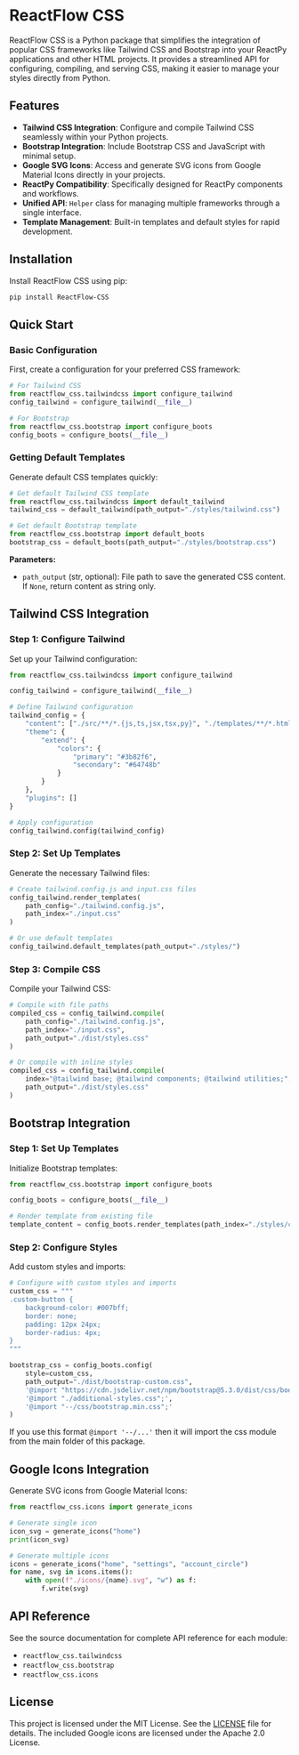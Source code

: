 # ReactFlow CSS

ReactFlow CSS is a Python package that simplifies the integration of popular CSS frameworks like Tailwind CSS and Bootstrap into your ReactPy applications and other HTML projects. It provides a streamlined API for configuring, compiling, and serving CSS, making it easier to manage your styles directly from Python.

## Features

- **Tailwind CSS Integration**: Configure and compile Tailwind CSS seamlessly within your Python projects.
- **Bootstrap Integration**: Include Bootstrap CSS and JavaScript with minimal setup.
- **Google SVG Icons**: Access and generate SVG icons from Google Material Icons directly in your projects.
- **ReactPy Compatibility**: Specifically designed for ReactPy components and workflows.
- **Unified API**: `Helper` class for managing multiple frameworks through a single interface.
- **Template Management**: Built-in templates and default styles for rapid development.

## Installation

Install ReactFlow CSS using pip:

```bash
pip install ReactFlow-CSS
```

## Quick Start

### Basic Configuration

First, create a configuration for your preferred CSS framework:

```python
# For Tailwind CSS
from reactflow_css.tailwindcss import configure_tailwind
config_tailwind = configure_tailwind(__file__)

# For Bootstrap
from reactflow_css.bootstrap import configure_boots
config_boots = configure_boots(__file__)
```

### Getting Default Templates

Generate default CSS templates quickly:

```python
# Get default Tailwind CSS template
from reactflow_css.tailwindcss import default_tailwind
tailwind_css = default_tailwind(path_output="./styles/tailwind.css")

# Get default Bootstrap template
from reactflow_css.bootstrap import default_boots
bootstrap_css = default_boots(path_output="./styles/bootstrap.css")
```

**Parameters:**
- `path_output` (str, optional): File path to save the generated CSS content. If `None`, return content as string only.

## Tailwind CSS Integration

### Step 1: Configure Tailwind

Set up your Tailwind configuration:

```python
from reactflow_css.tailwindcss import configure_tailwind

config_tailwind = configure_tailwind(__file__)

# Define Tailwind configuration
tailwind_config = {
    "content": ["./src/**/*.{js,ts,jsx,tsx,py}", "./templates/**/*.html"],
    "theme": {
        "extend": {
            "colors": {
                "primary": "#3b82f6",
                "secondary": "#64748b"
            }
        }
    },
    "plugins": []
}

# Apply configuration
config_tailwind.config(tailwind_config)
```

### Step 2: Set Up Templates

Generate the necessary Tailwind files:

```python
# Create tailwind.config.js and input.css files
config_tailwind.render_templates(
    path_config="./tailwind.config.js",
    path_index="./input.css"
)

# Or use default templates
config_tailwind.default_templates(path_output="./styles/")
```

### Step 3: Compile CSS

Compile your Tailwind CSS:

```python
# Compile with file paths
compiled_css = config_tailwind.compile(
    path_config="./tailwind.config.js",
    path_index="./input.css",
    path_output="./dist/styles.css"
)

# Or compile with inline styles
compiled_css = config_tailwind.compile(
    index="@tailwind base; @tailwind components; @tailwind utilities;",
    path_output="./dist/styles.css"
)
```

## Bootstrap Integration

### Step 1: Set Up Templates

Initialize Bootstrap templates:

```python
from reactflow_css.bootstrap import configure_boots

config_boots = configure_boots(__file__)

# Render template from existing file
template_content = config_boots.render_templates(path_index="./styles/custom.css")
```

### Step 2: Configure Styles

Add custom styles and imports:

```python
# Configure with custom styles and imports
custom_css = """
.custom-button {
    background-color: #007bff;
    border: none;
    padding: 12px 24px;
    border-radius: 4px;
}
"""

bootstrap_css = config_boots.config(
    style=custom_css,
    path_output="./dist/bootstrap-custom.css",
    '@import "https://cdn.jsdelivr.net/npm/bootstrap@5.3.0/dist/css/bootstrap.min.css";',
    '@import "./additional-styles.css";',
    '@import "--/css/bootstrap.min.css";'
)
```
If you use this format `@import '--/...'` then it will import the css module from the main folder of this package.

## Google Icons Integration

Generate SVG icons from Google Material Icons:

```python
from reactflow_css.icons import generate_icons

# Generate single icon
icon_svg = generate_icons("home")
print(icon_svg)

# Generate multiple icons
icons = generate_icons("home", "settings", "account_circle")
for name, svg in icons.items():
    with open(f"./icons/{name}.svg", "w") as f:
        f.write(svg)
```

## API Reference

See the source documentation for complete API reference for each module:
- `reactflow_css.tailwindcss`
- `reactflow_css.bootstrap`
- `reactflow_css.icons`

## License

This project is licensed under the MIT License. See the [LICENSE](https://github.com/Elang-elang/ReactFlow-CSS?tab=License-1-ov-file) file for details. The included Google icons are licensed under the Apache 2.0 License.
